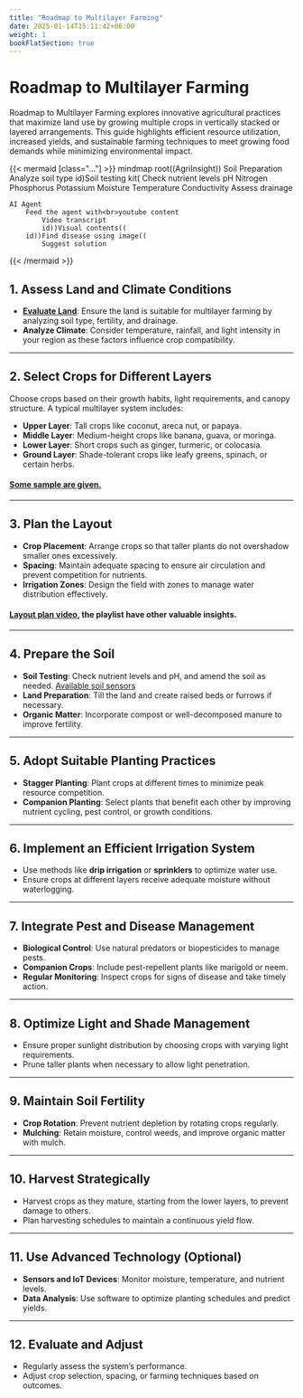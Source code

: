 ```yaml
---
title: "Roadmap to Multilayer Farming"
date: 2025-01-14T15:11:42+06:00
weight: 1
bookFlatSection: true
---
```



# Roadmap to Multilayer Farming

Roadmap to Multilayer Farming explores innovative agricultural practices that maximize land use by growing multiple crops in vertically stacked or layered arrangements. This guide highlights efficient resource utilization, increased yields, and sustainable farming techniques to meet growing food demands while minimizing environmental impact.

{{< mermaid [class="..."] >}}
mindmap
  root((AgriInsight))
    Soil Preparation
        Analyze soil type
            id)Soil testing kit(
                Check nutrient levels
                    pH
                    Nitrogen
                    Phosphorus
                    Potassium
                    Moisture
                    Temperature
                    Conductivity
        Assess drainage
       
    AI Agent
        Feed the agent with<br>youtube content
            Video transcript
            id))Visual contents((
        id))Find disease using image((
            Suggest solution
{{< /mermaid >}}

## 1. Assess Land and Climate Conditions
- **[Evaluate Land](/docs/access-land-and-climate-condition/evaluate-land)**: Ensure the land is suitable for multilayer farming by analyzing soil type, fertility, and drainage.
- **Analyze Climate**: Consider temperature, rainfall, and light intensity in your region as these factors influence crop compatibility.

---

## 2. Select Crops for Different Layers
Choose crops based on their growth habits, light requirements, and canopy structure. A typical multilayer system includes:

- **Upper Layer**: Tall crops like coconut, areca nut, or papaya.
- **Middle Layer**: Medium-height crops like banana, guava, or moringa.
- **Lower Layer**: Short crops such as ginger, turmeric, or colocasia.
- **Ground Layer**: Shade-tolerant crops like leafy greens, spinach, or certain herbs.

#### [Some sample are given.](https://www.scribd.com/document/520471366/4-layer-eng-1)

---

## 3. Plan the Layout
- **Crop Placement**: Arrange crops so that taller plants do not overshadow smaller ones excessively.
- **Spacing**: Maintain adequate spacing to ensure air circulation and prevent competition for nutrients.
- **Irrigation Zones**: Design the field with zones to manage water distribution effectively.
#### [Layout plan video](https://www.youtube.com/watch?v=kJr1baKuBCg&list=PLf92yNzIL4zqcof7t25EXUh5N3vlRPtoj&index=1), the playlist have other valuable insights.

---

## 4. Prepare the Soil
- **Soil Testing**: Check nutrient levels and pH, and amend the soil as needed. [Available soil sensors](https://store.roboticsbd.com/soil-waterph/2300-soil-sensor-rs485-5-pin-ph-npk-temperature-and-humidity-ec-sensor-conductivity-tester-multi-parameter-robotics-bangladesh.html)
- **Land Preparation**: Till the land and create raised beds or furrows if necessary.
- **Organic Matter**: Incorporate compost or well-decomposed manure to improve fertility.

---

## 5. Adopt Suitable Planting Practices
- **Stagger Planting**: Plant crops at different times to minimize peak resource competition.
- **Companion Planting**: Select plants that benefit each other by improving nutrient cycling, pest control, or growth conditions.

---

## 6. Implement an Efficient Irrigation System
- Use methods like **drip irrigation** or **sprinklers** to optimize water use.
- Ensure crops at different layers receive adequate moisture without waterlogging.

---

## 7. Integrate Pest and Disease Management
- **Biological Control**: Use natural predators or biopesticides to manage pests.
- **Companion Crops**: Include pest-repellent plants like marigold or neem.
- **Regular Monitoring**: Inspect crops for signs of disease and take timely action.

---

## 8. Optimize Light and Shade Management
- Ensure proper sunlight distribution by choosing crops with varying light requirements.
- Prune taller plants when necessary to allow light penetration.

---

## 9. Maintain Soil Fertility
- **Crop Rotation**: Prevent nutrient depletion by rotating crops regularly.
- **Mulching**: Retain moisture, control weeds, and improve organic matter with mulch.

---

## 10. Harvest Strategically
- Harvest crops as they mature, starting from the lower layers, to prevent damage to others.
- Plan harvesting schedules to maintain a continuous yield flow.

---

## 11. Use Advanced Technology (Optional)
- **Sensors and IoT Devices**: Monitor moisture, temperature, and nutrient levels.
- **Data Analysis**: Use software to optimize planting schedules and predict yields.

---

## 12. Evaluate and Adjust
- Regularly assess the system’s performance.
- Adjust crop selection, spacing, or farming techniques based on outcomes.


